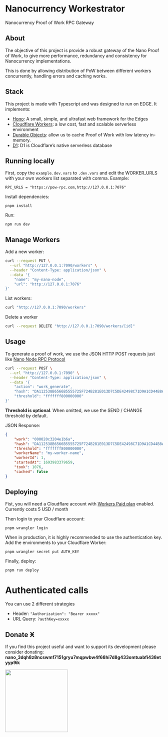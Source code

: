 # Nanocurrency Workestrator

Nanocurrency Proof of Work RPC Gateway

## About

The objective of this project is provide a robust gateway of the Nano Proof of Work, to give more performance, redundancy and consistency for Nanocurrency implementations.

This is done by allowing distribution of PoW between different workers concurrently, handling errors and caching works.

## Stack

This project is made with Typescript and was designed to run on EDGE. It implements:

- [Hono](https://hono.dev/): A small, simple, and ultrafast web framework for the Edges
- [Cloudflare Workers](https://developers.cloudflare.com/workers/): a low cost, fast and scalable serverless environment
- [Durable Objects](https://developers.cloudflare.com/durable-objects/): allow us to cache Proof of Work with low latency in-memory.
- [D1](https://developers.cloudflare.com/d1/): D1 is Cloudflare’s native serverless database

## Running locally

First, copy the `example.dev.vars` to `.dev.vars` and edit the WORKER_URLS with your own workers list separated with comma. Example:

```
RPC_URLS = "https://pow-rpc.com,http://127.0.0.1:7076"
```

Install dependencies:

```
pnpm install
```

Run:

```
npm run dev
```

## Manage Workers

Add a new worker:

```bash
curl --request PUT \
  --url "http://127.0.0.1:7090/workers" \
  --header "Content-Type: application/json" \
  --data '{
	"name": "my-nano-node",
	"url": "http://127.0.0.1:7076"
}'
```

List workers:

```bash
curl "http://127.0.0.1:7090/workers"
```

Delete a worker

```bash
curl --request DELETE "http://127.0.0.1:7090/workers/[id]"
```

## Usage

To generate a proof of work, we use the JSON HTTP POST requests just like [Nano Node RPC Protocol](https://docs.nano.org/commands/rpc-protocol/#work_generate)

```bash
curl --request POST \
  --url "http://127.0.0.1:7090" \
  --header "Content-Type: application/json" \
  --data '{
	"action": "work_generate",
	"hash": "DA112538B6566B5555725F724B281E013D7C5DE42498C71D9A1CD44B8AA0CD3A",
	"threshold": "fffffff800000000"
}'
```

**Threshold is optional**. When omitted, we use the SEND / CHANGE threshold by default.

JSON Response:

```json
{
	"work": "000020c3204e1b6a",
	"hash": "DA112538B6566B5555725F724B281E013D7C5DE42498C71D9A1CD44B8AA0CD3A",
	"threshold": "fffffff800000000",
	"workerName": "my-worker-name",
	"workerId": 1,
	"startedAt": 1693983379659,
	"took": 1076,
	"cached": false
}
```

## Deploying

Fist, you will need a Cloudflare account with [Workers Paid plan](https://www.cloudflare.com/plans/developer-platform-pricing/) enabled. Currently costs 5 USD / month

Then login to your Cloudflare account:

```
pnpm wrangler login
```

When in production, it is highly recommended to use the authentication key.
Add the environments to your Cloudflare Worker:

```
pnpm wrangler secret put AUTH_KEY
```

Finally, deploy:

```
pnpm run deploy
```

# Authenticated calls

You can use 2 different strategies

- Header: `"Authorization": "Bearer xxxxx"`
- URL Query: `?authKey=xxxxx`

## Donate Ӿ

If you find this project useful and want to support its development please consider donating:
**nano_3dqh8z8ncswmf7151gryu7mqpwbw4f68hi7d8g433omtuabfi438etyyp9ik**

<kbd><img src="https://i.ibb.co/Gs6yhv2/nano-wallet-js-qr-code.png" width="200px" height="200px" /></kbd>
